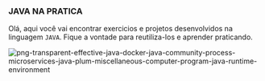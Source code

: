### JAVA NA PRATICA ###

Olá, aqui você vai encontrar exercicios e projetos desenvolvidos na linguagem ```JAVA```. Fique a vontade para reutiliza-los e aprender praticando.

![png-transparent-effective-java-docker-java-community-process-microservices-java-plum-miscellaneous-computer-program-java-runtime-environment](https://github.com/user-attachments/assets/e33880de-4623-4298-b196-ac7a6d28c932)

